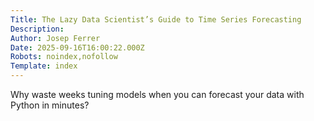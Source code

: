 ```yaml
---
Title: The Lazy Data Scientist’s Guide to Time Series Forecasting
Description: 
Author: Josep Ferrer
Date: 2025-09-16T16:00:22.000Z
Robots: noindex,nofollow
Template: index
---
```

Why waste weeks tuning models when you can forecast your data with Python in minutes?